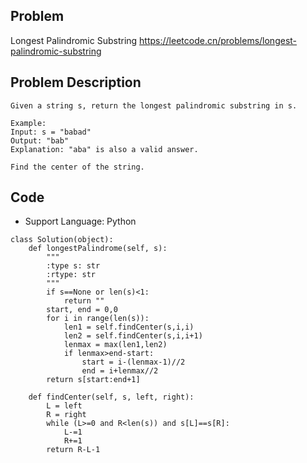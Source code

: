 ## Problem
Longest Palindromic Substring
https://leetcode.cn/problems/longest-palindromic-substring

## Problem Description
```
Given a string s, return the longest palindromic substring in s.

Example:
Input: s = "babad"
Output: "bab"
Explanation: "aba" is also a valid answer.

Find the center of the string.

```

## Code

- Support Language: Python

```
class Solution(object):
    def longestPalindrome(self, s):
        """
        :type s: str
        :rtype: str
        """
        if s==None or len(s)<1:
            return ""
        start, end = 0,0
        for i in range(len(s)):
            len1 = self.findCenter(s,i,i)
            len2 = self.findCenter(s,i,i+1)
            lenmax = max(len1,len2)
            if lenmax>end-start:
                start = i-(lenmax-1)//2
                end = i+lenmax//2
        return s[start:end+1]

    def findCenter(self, s, left, right):
        L = left
        R = right
        while (L>=0 and R<len(s)) and s[L]==s[R]:
            L-=1
            R+=1
        return R-L-1
```
